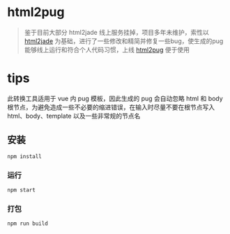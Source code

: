 # html2pug #

> 鉴于目前大部分 html2jade 线上服务挂掉，项目多年未维护，索性以 [html2jade](https://github.com/donpark/html2jade) 为基础，进行了一些修改和精简并修复一些bug，使生成的pug能够线上运行和符合个人代码习惯，上线 [html2pug](https://pecopeco.github.io/html2pug/#/) 便于使用

# tips

此转换工具适用于 vue 内 pug 模板，因此生成的 pug 会自动忽略 html 和 body 根节点，为避免造成一些不必要的缩进错误，在输入时尽量不要在根节点写入 html、body、template 以及一些非常规的节点名

## 安装
```
npm install
```

### 运行
```
npm start
```

### 打包
```
npm run build
```

